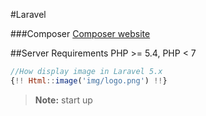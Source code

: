 #Laravel

###Composer
[Composer website](http://getcomposer.org/)

##Server Requirements
PHP >= 5.4, PHP < 7

```javascript
//How display image in Laravel 5.x
{!! Html::image('img/logo.png') !!}
```

> **Note:** start up